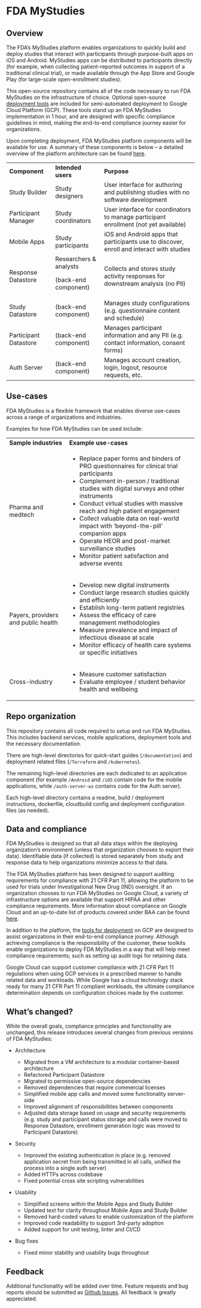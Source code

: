 # FDA MyStudies
## Overview

The FDA’s MyStudies platform enables organizations to quickly build and deploy studies that interact with participants through purpose-built apps on iOS and Android. MyStudies apps can be distributed to participants directly (for example, when collecting patient-reported outcomes in support of a traditional clinical trial), or made available through the App Store and Google Play (for large-scale open-enrollment studies).

This open-source repository contains all of the code necessary to run FDA MyStudies on the infrastructure of choice. Optional open-source [deployment tools](Terraform/README.md) are included for semi-automated deployment to Google Cloud Platform (GCP). These tools  stand up an FDA MyStudies implementation in 1 hour, and are designed with specific compliance guidelines in mind, making the end-to-end compliance journey easier for organizations.

Upon completing deployment, FDA MyStudies platform components will be available for use. A summary of these components is below – a detailed overview of the platform architecture can be found [here](documentation/architecture_overview.md).

<table>
  <tr>
   <td><strong>Component</strong>
   </td>
   <td><strong>Intended users</strong>
   </td>
   <td><strong>Purpose</strong>
   </td>
  </tr>
  <tr>
   <td>Study Builder
   </td>
   <td>Study designers
   </td>
   <td>User interface for authoring and publishing studies with no software development
   </td>
  </tr>
  <tr>
   <td>Participant Manager
   </td>
   <td>Study coordinators
   </td>
   <td>User interface for coordinators to manage participant enrollment (not yet available)
   </td>
  </tr>
  <tr>
   <td>Mobile Apps
   </td>
   <td>Study participants
   </td>
   <td>iOS and Android apps that participants use to discover, enroll and interact with studies
   </td>
  </tr>
  <tr>
   <td>Response Datastore
   </td>
   <td>Researchers & analysts
<p>
(back-end component)
   </td>
   <td>Collects and stores study activity responses for downstream analysis (no PII)
   </td>
  </tr>
  <tr>
   <td>Study Datastore
   </td>
   <td>(back-end component)
   </td>
   <td>Manages study configurations (e.g. questionnaire content and schedule)
   </td>
  </tr>
  <tr>
   <td>Participant Datastore
   </td>
   <td>(back-end component)
   </td>
   <td>Manages participant information and any PII (e.g. contact information, consent forms)
   </td>
  </tr>
  <tr>
   <td>Auth Server
   </td>
   <td>(back-end component)
   </td>
   <td>Manages account creation, login, logout, resource requests, etc.
   </td>
  </tr>
</table>

## Use-cases

FDA MyStudies is a flexible framework that enables diverse use-cases across a range of organizations and industries.

Examples for how FDA MyStudies can be used include: 

<table>
  <tr>
   <td><strong>Sample industries</strong>
   </td>
   <td>
    <strong>Example use-cases</strong>
   </td>
  </tr>
  <tr>
   <td>Pharma and medtech
   </td>
   <td><ul>

<li>Replace paper forms and binders of PRO questionnaires for clinical trial participants
<li>Complement in-person / traditional studies with digital surveys and other instruments
<li>Conduct virtual studies with massive reach and high patient engagement
<li>Collect valuable data on real-world impact with ‘beyond-the-pill’ companion apps
<li>Operate HEOR and post-market surveillance studies
<li>Monitor patient satisfaction and adverse events</li></ul>

   </td>
  </tr>
  <tr>
   <td>Payers, providers and public health
   </td>
   <td><ul>

<li>Develop new digital instruments
<li>Conduct large research studies quickly and efficiently
<li>Establish long-term patient registries
<li>Assess the efficacy of care management methodologies
<li>Measure prevalence and impact of infectious disease at scale
<li>Monitor efficacy of health care systems or specific initiatives</li></ul>

   </td>
  </tr>
  <tr>
   <td>Cross-industry
   </td>
   <td><ul>

<li>Measure customer satisfaction
<li>Evaluate employee / student behavior health and wellbeing</li></ul>

   </td>
  </tr>
</table>

## Repo organization

This repository contains all code required to setup and run FDA MyStudies. This includes backend services, mobile applications, deployment tools and the necessary documentation. 

There are high-level directories for quick-start guides (`/documentation`) and deployment related files (`/Terraform` and `/kubernetes`). 

The remaining high-level directories are each dedicated to an application component (for example `/Android` and `/iOS` contain code for the mobile applications, while `/auth-server-ws` contains code for the Auth server).

Each high-level directory contains a readme, build / deployment instructions, dockerfile, cloudbuild config and deployment configuration files (as needed).

## Data and compliance

FDA MyStudies is designed so that all data stays within the deploying organization’s environment (unless that organization chooses to export their data). Identifiable data (if collected) is stored separately from study and response data to help organizations minimize access to that data.

The FDA MyStudies platform has been designed to support auditing requirements for compliance with 21 CFR Part 11, allowing the platform to be used for trials under Investigational New Drug (IND) oversight. If an organization chooses to run FDA MyStudies on Google Cloud, a variety of infrastructure options are available that support HIPAA and other compliance requirements. More information about compliance on Google Cloud and an up-to-date list of products covered under BAA can be found [here](https://cloud.google.com/security/compliance/hipaa/).

In addition to the platform, the [tools for deployment](Terraform/README.md) on GCP are designed to assist organizations in their end-to-end compliance journey. Although achieving compliance is the responsibility of the customer, these toolkits enable organizations to deploy FDA MyStudies in a way that will help meet compliance requirements; such as setting up audit logs for retaining data. 

Google Cloud can support customer compliance with 21 CFR Part 11 regulations when using GCP services in a prescribed manner to handle related data and workloads. While Google has a cloud technology stack ready for many 21 CFR Part 11 compliant workloads, the ultimate compliance determination depends on configuration choices made by the customer.

## What’s changed?

While the overall goals, compliance principles and functionality are unchanged, this release introduces several changes from previous versions of FDA MyStudies:

*   Architecture
    *   Migrated from a VM architecture to a modular container-based architecture
    *   Refactored Participant Datastore
    *   Migrated to permissive open-source dependencies
    *   Removed dependencies that require commercial licenses
    *   Simplified mobile app calls and moved some functionality server-side
    *   Improved alignment of responsibilities between components
    *   Adjusted data storage based on usage and security requirements (e.g. study and participant status storage and calls were moved to Response Datastore, enrollment generation logic was moved to Participant Datastore)
    
*   Security
    *   Improved the existing authentication in place (e.g. removed application secret from being transmitted in all calls, unified the process into a single auth server)
    *   Added HTTPs across codebase
    *   Fixed potential cross site scripting vulnerabilities
    
*   Usability
    *   Simplified screens within the Mobile Apps and Study Builder
    *   Updated text for clarity throughout Mobile Apps and Study Builder
    *   Removed hard-coded values to enable customization of the platform 
    *   Improved code readability to support 3rd-party adoption
    *   Added support for unit testing, linter and CI/CD
    
*   Bug fixes
    *   Fixed minor stability and usability bugs throughout

## Feedback

Additional functionality will be added over time. Feature requests and bug reports should be submitted as [Github Issues](https://github.com/GoogleCloudPlatform/fda-mystudies/issues). All feedback is greatly appreciated.
